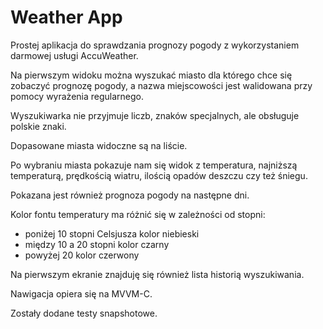 # Weather App

Prostej aplikacja do sprawdzania prognozy pogody z wykorzystaniem darmowej usługi AccuWeather.

Na pierwszym widoku można wyszukać miasto dla którego chce się zobaczyć prognozę pogody, a nazwa miejscowości jest walidowana przy pomocy wyrażenia regularnego.

Wyszukiwarka nie przyjmuje liczb, znaków specjalnych, ale obsługuje polskie znaki.

Dopasowane miasta widoczne są na liście. 

Po wybraniu miasta pokazuje nam się widok z temperatura, najniższą temperaturą, prędkością wiatru, ilością opadów deszczu czy też śniegu.

Pokazana jest również prognoza pogody na następne dni.

Kolor fontu temperatury ma różnić się w zależności od stopni:
- poniżej 10 stopni Celsjusza kolor niebieski
- między 10 a 20 stopni kolor czarny
- powyżej 20 kolor czerwony
 
Na pierwszym ekranie znajduję się również lista historią wyszukiwania.

Nawigacja opiera się na MVVM-C.

Zostały dodane testy snapshotowe.
